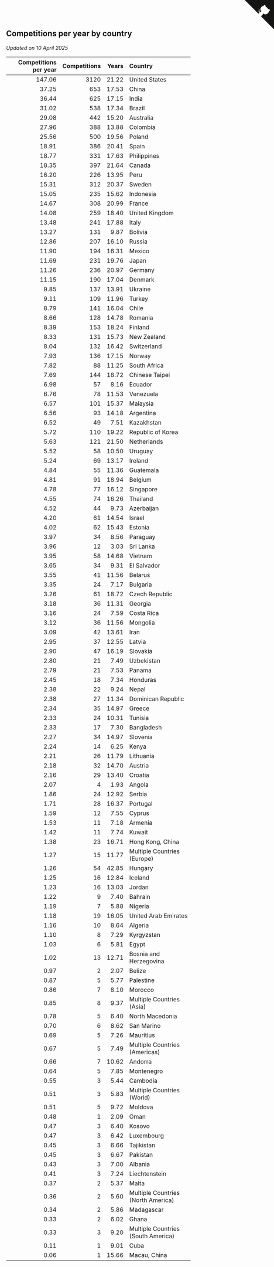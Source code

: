 ## Competitions per year by country

*Updated on 10 April 2025*

| Competitions per year | Competitions | Years | Country |
| ---: | ---: | ---: | :--- |
| 147.06 | 3120 | 21.22 | United States |
| 37.25 | 653 | 17.53 | China |
| 36.44 | 625 | 17.15 | India |
| 31.02 | 538 | 17.34 | Brazil |
| 29.08 | 442 | 15.20 | Australia |
| 27.96 | 388 | 13.88 | Colombia |
| 25.56 | 500 | 19.56 | Poland |
| 18.91 | 386 | 20.41 | Spain |
| 18.77 | 331 | 17.63 | Philippines |
| 18.35 | 397 | 21.64 | Canada |
| 16.20 | 226 | 13.95 | Peru |
| 15.31 | 312 | 20.37 | Sweden |
| 15.05 | 235 | 15.62 | Indonesia |
| 14.67 | 308 | 20.99 | France |
| 14.08 | 259 | 18.40 | United Kingdom |
| 13.48 | 241 | 17.88 | Italy |
| 13.27 | 131 | 9.87 | Bolivia |
| 12.86 | 207 | 16.10 | Russia |
| 11.90 | 194 | 16.31 | Mexico |
| 11.69 | 231 | 19.76 | Japan |
| 11.26 | 236 | 20.97 | Germany |
| 11.15 | 190 | 17.04 | Denmark |
| 9.85 | 137 | 13.91 | Ukraine |
| 9.11 | 109 | 11.96 | Turkey |
| 8.79 | 141 | 16.04 | Chile |
| 8.66 | 128 | 14.78 | Romania |
| 8.39 | 153 | 18.24 | Finland |
| 8.33 | 131 | 15.73 | New Zealand |
| 8.04 | 132 | 16.42 | Switzerland |
| 7.93 | 136 | 17.15 | Norway |
| 7.82 | 88 | 11.25 | South Africa |
| 7.69 | 144 | 18.72 | Chinese Taipei |
| 6.98 | 57 | 8.16 | Ecuador |
| 6.76 | 78 | 11.53 | Venezuela |
| 6.57 | 101 | 15.37 | Malaysia |
| 6.56 | 93 | 14.18 | Argentina |
| 6.52 | 49 | 7.51 | Kazakhstan |
| 5.72 | 110 | 19.22 | Republic of Korea |
| 5.63 | 121 | 21.50 | Netherlands |
| 5.52 | 58 | 10.50 | Uruguay |
| 5.24 | 69 | 13.17 | Ireland |
| 4.84 | 55 | 11.36 | Guatemala |
| 4.81 | 91 | 18.94 | Belgium |
| 4.78 | 77 | 16.12 | Singapore |
| 4.55 | 74 | 16.26 | Thailand |
| 4.52 | 44 | 9.73 | Azerbaijan |
| 4.20 | 61 | 14.54 | Israel |
| 4.02 | 62 | 15.43 | Estonia |
| 3.97 | 34 | 8.56 | Paraguay |
| 3.96 | 12 | 3.03 | Sri Lanka |
| 3.95 | 58 | 14.68 | Vietnam |
| 3.65 | 34 | 9.31 | El Salvador |
| 3.55 | 41 | 11.56 | Belarus |
| 3.35 | 24 | 7.17 | Bulgaria |
| 3.26 | 61 | 18.72 | Czech Republic |
| 3.18 | 36 | 11.31 | Georgia |
| 3.16 | 24 | 7.59 | Costa Rica |
| 3.12 | 36 | 11.56 | Mongolia |
| 3.09 | 42 | 13.61 | Iran |
| 2.95 | 37 | 12.55 | Latvia |
| 2.90 | 47 | 16.19 | Slovakia |
| 2.80 | 21 | 7.49 | Uzbekistan |
| 2.79 | 21 | 7.53 | Panama |
| 2.45 | 18 | 7.34 | Honduras |
| 2.38 | 22 | 9.24 | Nepal |
| 2.38 | 27 | 11.34 | Dominican Republic |
| 2.34 | 35 | 14.97 | Greece |
| 2.33 | 24 | 10.31 | Tunisia |
| 2.33 | 17 | 7.30 | Bangladesh |
| 2.27 | 34 | 14.97 | Slovenia |
| 2.24 | 14 | 6.25 | Kenya |
| 2.21 | 26 | 11.79 | Lithuania |
| 2.18 | 32 | 14.70 | Austria |
| 2.16 | 29 | 13.40 | Croatia |
| 2.07 | 4 | 1.93 | Angola |
| 1.86 | 24 | 12.92 | Serbia |
| 1.71 | 28 | 16.37 | Portugal |
| 1.59 | 12 | 7.55 | Cyprus |
| 1.53 | 11 | 7.18 | Armenia |
| 1.42 | 11 | 7.74 | Kuwait |
| 1.38 | 23 | 16.71 | Hong Kong, China |
| 1.27 | 15 | 11.77 | Multiple Countries (Europe) |
| 1.26 | 54 | 42.85 | Hungary |
| 1.25 | 16 | 12.84 | Iceland |
| 1.23 | 16 | 13.03 | Jordan |
| 1.22 | 9 | 7.40 | Bahrain |
| 1.19 | 7 | 5.88 | Nigeria |
| 1.18 | 19 | 16.05 | United Arab Emirates |
| 1.16 | 10 | 8.64 | Algeria |
| 1.10 | 8 | 7.29 | Kyrgyzstan |
| 1.03 | 6 | 5.81 | Egypt |
| 1.02 | 13 | 12.71 | Bosnia and Herzegovina |
| 0.97 | 2 | 2.07 | Belize |
| 0.87 | 5 | 5.77 | Palestine |
| 0.86 | 7 | 8.10 | Morocco |
| 0.85 | 8 | 9.37 | Multiple Countries (Asia) |
| 0.78 | 5 | 6.40 | North Macedonia |
| 0.70 | 6 | 8.62 | San Marino |
| 0.69 | 5 | 7.26 | Mauritius |
| 0.67 | 5 | 7.49 | Multiple Countries (Americas) |
| 0.66 | 7 | 10.62 | Andorra |
| 0.64 | 5 | 7.85 | Montenegro |
| 0.55 | 3 | 5.44 | Cambodia |
| 0.51 | 3 | 5.83 | Multiple Countries (World) |
| 0.51 | 5 | 9.72 | Moldova |
| 0.48 | 1 | 2.09 | Oman |
| 0.47 | 3 | 6.40 | Kosovo |
| 0.47 | 3 | 6.42 | Luxembourg |
| 0.45 | 3 | 6.66 | Tajikistan |
| 0.45 | 3 | 6.67 | Pakistan |
| 0.43 | 3 | 7.00 | Albania |
| 0.41 | 3 | 7.24 | Liechtenstein |
| 0.37 | 2 | 5.37 | Malta |
| 0.36 | 2 | 5.60 | Multiple Countries (North America) |
| 0.34 | 2 | 5.86 | Madagascar |
| 0.33 | 2 | 6.02 | Ghana |
| 0.33 | 3 | 9.20 | Multiple Countries (South America) |
| 0.11 | 1 | 9.01 | Cuba |
| 0.06 | 1 | 15.66 | Macau, China |


<a href="https://github.com/jonatanklosko/wca_statistics" class="github-corner" aria-label="View source on Github"><svg width="80" height="80" viewBox="0 0 250 250" style="fill:#151513; color:#fff; position: absolute; top: 0; border: 0; right: 0;" aria-hidden="true"><path d="M0,0 L115,115 L130,115 L142,142 L250,250 L250,0 Z"></path><path d="M128.3,109.0 C113.8,99.7 119.0,89.6 119.0,89.6 C122.0,82.7 120.5,78.6 120.5,78.6 C119.2,72.0 123.4,76.3 123.4,76.3 C127.3,80.9 125.5,87.3 125.5,87.3 C122.9,97.6 130.6,101.9 134.4,103.2" fill="currentColor" style="transform-origin: 130px 106px;" class="octo-arm"></path><path d="M115.0,115.0 C114.9,115.1 118.7,116.5 119.8,115.4 L133.7,101.6 C136.9,99.2 139.9,98.4 142.2,98.6 C133.8,88.0 127.5,74.4 143.8,58.0 C148.5,53.4 154.0,51.2 159.7,51.0 C160.3,49.4 163.2,43.6 171.4,40.1 C171.4,40.1 176.1,42.5 178.8,56.2 C183.1,58.6 187.2,61.8 190.9,65.4 C194.5,69.0 197.7,73.2 200.1,77.6 C213.8,80.2 216.3,84.9 216.3,84.9 C212.7,93.1 206.9,96.0 205.4,96.6 C205.1,102.4 203.0,107.8 198.3,112.5 C181.9,128.9 168.3,122.5 157.7,114.1 C157.9,116.9 156.7,120.9 152.7,124.9 L141.0,136.5 C139.8,137.7 141.6,141.9 141.8,141.8 Z" fill="currentColor" class="octo-body"></path></svg></a><style>.github-corner:hover .octo-arm{animation:octocat-wave 560ms ease-in-out}@keyframes octocat-wave{0%,100%{transform:rotate(0)}20%,60%{transform:rotate(-25deg)}40%,80%{transform:rotate(10deg)}}@media (max-width:500px){.github-corner:hover .octo-arm{animation:none}.github-corner .octo-arm{animation:octocat-wave 560ms ease-in-out}}</style>

